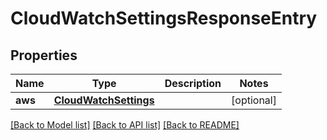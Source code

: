# CloudWatchSettingsResponseEntry

## Properties
| Name    | Type                                            | Description | Notes      |
| ------- | ----------------------------------------------- | ----------- | ---------- |
| **aws** | [**CloudWatchSettings**](CloudWatchSettings.md) |             | [optional] |

[[Back to Model list]](../README.md#documentation-for-models) [[Back to API list]](../README.md#documentation-for-api-endpoints) [[Back to README]](../README.md)

